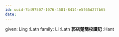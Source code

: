 ```yaml
---
id: uuid-7b497507-1076-4581-8414-e5f65d27fb65
date: 
---
```


given: Ling :Latn
family: Li :Latn
**郭店楚簡校讀記** :Hant